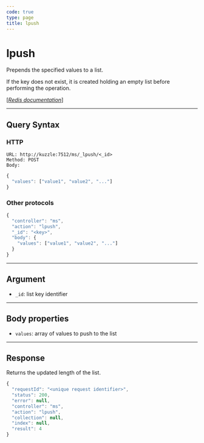 ```yaml
---
code: true
type: page
title: lpush
---
```


# lpush



Prepends the specified values to a list.

If the key does not exist, it is created holding an empty list before performing the operation.

[[_Redis documentation_]](https://redis.io/commands/lpush)

---

## Query Syntax

### HTTP

```http
URL: http://kuzzle:7512/ms/_lpush/<_id>
Method: POST
Body:
```

```js
{
  "values": ["value1", "value2", "..."]
}
```

### Other protocols

```js
{
  "controller": "ms",
  "action": "lpush",
  "_id": "<key>",
  "body": {
    "values": ["value1", "value2", "..."]
  }
}
```

---

## Argument

- `_id`: list key identifier

---

## Body properties

- `values`: array of values to push to the list

---

## Response

Returns the updated length of the list.

```javascript
{
  "requestId": "<unique request identifier>",
  "status": 200,
  "error": null,
  "controller": "ms",
  "action": "lpush",
  "collection": null,
  "index": null,
  "result": 4
}
```
